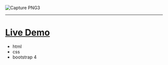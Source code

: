 ![Capture PNG3](https://user-images.githubusercontent.com/110729543/228256064-3e7f76b9-6e4b-4576-b19b-b74c27afe7cb.PNG)

--- 

# [Live Demo]( https://gihadnagy.github.io/online-shop/)
- html
- css
- bootstrap 4


